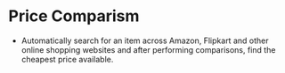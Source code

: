 # Price Comparism

- Automatically search for an item across Amazon, Flipkart and other online shopping websites and after performing comparisons, find the cheapest price available.

